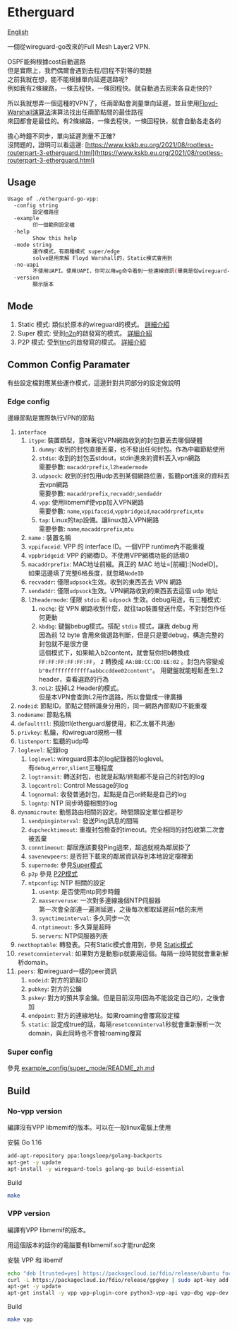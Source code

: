 
# Etherguard

[English](README.md)

一個從wireguard-go改來的Full Mesh Layer2 VPN.  

OSPF能夠根據cost自動選路  
但是實際上，我們偶爾會遇到去程/回程不對等的問題  
之前我就在想，能不能根據單向延遲選路呢?  
例如我有2條線路，一條去程快，一條回程快。就自動過去回來各自走快的?  

所以我就想弄一個這種的VPN了，任兩節點會測量單向延遲，並且使用[Floyd-Warshall演算法](https://zh.wikipedia.org/zh-tw/Floyd-Warshall算法)演算法找出任兩節點間的最佳路徑  
來回都會是最佳的。有2條線路，一條去程快，一條回程快，就會自動各走各的

擔心時鐘不同步，單向延遲測量不正確?  
沒問題的，證明可以看這邊: [https://www.kskb.eu.org/2021/08/rootless-routerpart-3-etherguard.html](https://www.kskb.eu.org/2021/08/rootless-routerpart-3-etherguard.html)

## Usage

```bash
Usage of ./etherguard-go-vpp:
  -config string
        設定檔路徑
  -example
        印一個範例設定檔
  -help
        Show this help
  -mode string
        運作模式，有兩種模式 super/edge
        solve是用來解 Floyd Warshall的，Static模式會用到
  -no-uapi
        不使用UAPI。使用UAPI，你可以用wg命令看到一些連線資訊(畢竟是從wireguard-go改的)
  -version
        顯示版本
```

## Mode

1. Static 模式: 類似於原本的wireguard的模式。 [詳細介紹](example_config/static_mode/README_zh.md)
2. Super 模式: 受到[n2n](https://github.com/ntop/n2n)的啟發寫的模式。 [詳細介紹](example_config/super_mode/README_zh.md)
3. P2P 模式: 受到[tinc](https://github.com/gsliepen/tinc)的啟發寫的模式。 [詳細介紹](example_config/p2p_mode/README_zh.md)

## Common Config Paramater

有些設定檔對應某些運作模式，這邊針對共同部分的設定做說明

### Edge config

邊緣節點是實際執行VPN的節點

1. `interface`
    1. `itype`: 裝置類型，意味著從VPN網路收到的封包要丟去哪個硬體
        1. `dummy`: 收到的封包直接丟棄，也不發出任何封包。作為中繼節點使用
        2. `stdio`: 收到的封包丟stdout，stdin進來的資料丟入vpn網路  
           需要參數: `macaddrprefix`,`l2headermode`
        3. `udpsock`: 收到的封包用udp丟到某個網路位置，監聽port進來的資料丟去vpn網路  
           需要參數: `macaddrprefix`,`recvaddr`,`sendaddr`
        4. `vpp`: 使用libmemif使vpp加入VPN網路  
           需要參數: `name`,`vppifaceid`,`vppbridgeid`,`macaddrprefix`,`mtu`
        5. `tap`: Linux的tap設備。讓linux加入VPN網路  
           需要參數: `name`,`macaddrprefix`,`mtu`
    2. `name` : 裝置名稱
    3. `vppifaceid`: VPP 的 interface ID。一個VPP runtime內不能重複
    4. `vppbridgeid`: VPP 的網橋ID。不使用VPP網橋功能的話填0
    5. `macaddrprefix`: MAC地址前綴。真正的 MAC 地址=[前綴]:[NodeID]。  
                        如果這邊填了完整6格長度，就忽略`NodeID`
    6. `recvaddr`: 僅限`udpsock`生效。收到的東西丟去 VPN 網路
    7. `sendaddr`: 僅限`udpsock`生效。VPN網路收到的東西丟去這個 udp 地址
    8. `l2headermode`: 僅限 `stdio` 和 `udpsock` 生效。debug用途，有三種模式:
        1. `nochg`: 從 VPN 網路收到什麼，就往tap裝置發送什麼。不對封包作任何更動
        2. `kbdbg`: 鍵盤bebug模式。搭配 `stdio` 模式，讓我 debug 用  
            因為前 12 byte 會用來做選路判斷，但是只是要debug，構造完整的封包就不是很方便  
            這個模式下，如果輸入b2content，就會幫你把b轉換成`FF:FF:FF:FF:FF:FF`， `2` 轉換成 `AA:BB:CC:DD:EE:02` 。封包內容變成 `b"0xffffffffffffaabbccddee02content"`。
            用鍵盤就能輕鬆產生L2 header，查看選路的行為
        3. `noL2`: 拔掉L2 Header的模式。  
           但是本VPN會查詢L2用作選路，所以會變成一律廣播
2. `nodeid`: 節點ID。節點之間辨識身分用的，同一網路內節點ID不能重複
3. `nodename`: 節點名稱
4. `defaultttl`: 預設ttl(etherguard層使用，和乙太層不共通)
4. `privkey`: 私鑰，和wireguard規格一樣
5. `listenport`: 監聽的udp埠
6. `loglevel`: 紀錄log
    1. `loglevel`: wireguard原本的log紀錄器的loglevel。  
       有`debug`,`error`,`slient`三種程度
    2. `logtransit`: 轉送封包，也就是起點/終點都不是自己的封包的log
    3. `logcontrol`: Control Message的log
    4. `lognormal`: 收發普通封包，起點是自己or終點是自己的log
    5. `logntp`: NTP 同步時鐘相關的log
7. `dynamicroute`: 動態路由相關的設定。時間類設定單位都是秒
    1. `sendpinginterval`: 發送Ping訊息的間隔
    2. `dupchecktimeout`: 重複封包檢查的timeout。完全相同的封包收第二次會被丟棄
    3. `conntimeout`: 鄰居應該要發Ping過來，超過就視為鄰居掛了
    4. `savenewpeers`: 是否把下載來的鄰居資訊存到本地設定檔裡面
    5. `supernode`: 參見[Super模式](example_config/super_mode/README_zh.md)
    6. `p2p` 參見 [P2P模式](example_config/p2p_mode/README_zh.md)
    7. `ntpconfig`: NTP 相關的設定
        1. `usentp`: 是否使用ntp同步時鐘
        2. `maxserveruse`: 一次對多連線幾個NTP伺服器  
           第一次會全部連一遍測延遲，之後每次都取延遲前n低的來用
        3. `synctimeinterval`: 多久同步一次
        4. `ntptimeout`: 多久算是超時
        5. `servers`: NTP伺服器列表
8. `nexthoptable`: 轉發表。只有Static模式會用到，參見 [Static模式](example_config/super_mode/README_zh.md)
9. `resetconninterval`: 如果對方是動態ip就要用這個。每隔一段時間就會重新解析domain。
10. `peers`: 和wireguard一樣的peer資訊
    1. `nodeid`: 對方的節點ID
    2. `pubkey`: 對方的公鑰
    3. `pskey`: 對方的預共享金鑰。但是目前沒用(因為不能設定自己的)，之後會加
    4. `endpoint`: 對方的連線地址。如果roaming會覆寫設定檔
    5. `static`: 設定成true的話，每隔`resetconninterval`秒就會重新解析一次domain，與此同時也不會被roaming覆寫

### Super config

  參見 [example_config/super_mode/README_zh.md](example_config/super_mode/README_zh.md)

## Build

### No-vpp version

編譯沒有VPP libmemif的版本。可以在一般linux電腦上使用

安裝 Go 1.16

```bash
add-apt-repository ppa:longsleep/golang-backports
apt-get -y update
apt-install -y wireguard-tools golang-go build-essential
```

Build

```bash
make
```

### VPP version

編譯有VPP libmemif的版本。

用這個版本的話你的電腦要有libmemif.so才能run起來

安裝 VPP 和 libemif

```bash
echo "deb [trusted=yes] https://packagecloud.io/fdio/release/ubuntu focal main" > /etc/apt/sources.list.d/99fd.io.list
curl -L https://packagecloud.io/fdio/release/gpgkey | sudo apt-key add -
apt-get -y update
apt-get install -y vpp vpp-plugin-core python3-vpp-api vpp-dbg vpp-dev libmemif libmemif-dev
```

Build

```bash
make vpp
```
